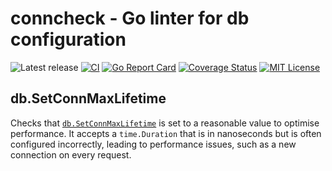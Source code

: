 # conncheck - Go linter for db configuration

![Latest release](https://img.shields.io/github/v/release/dozyio/conncheck)
[![CI](https://github.com/dozyio/conncheck/actions/workflows/release.yml/badge.svg)](https://github.com/dozyio/conncheck/actions/workflows/release.yml)
[![Go Report Card](https://goreportcard.com/badge/github.com/dozyio/conncheck)](https://goreportcard.com/report/github.com/dozyio/conncheck?dummy=unused)
[![Coverage Status](https://coveralls.io/repos/github/dozyio/conncheck/badge.svg?branch=main)](https://coveralls.io/github/dozyio/conncheck?branch=main)
[![MIT License](http://img.shields.io/badge/license-MIT-blue.svg?style=flat)](LICENSE)

## db.SetConnMaxLifetime

Checks that [`db.SetConnMaxLifetime`](https://pkg.go.dev/database/sql#DB.SetConnMaxLifetime)
is set to a reasonable value to optimise performance. It accepts a
`time.Duration` that is in nanoseconds but is often configured incorrectly,
leading to performance issues, such as a new connection on every request.
